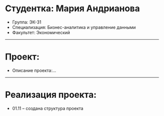 # Студентка: Мария Андрианова
- Группа: ЭК-31
- Специализация: Бизнес-аналитика и управление данными
- Факультет: Экономический
---
# Проект: 
- Описание проекта:...
---
# Реализация проекта:
- 01.11 – создана структура проекта
